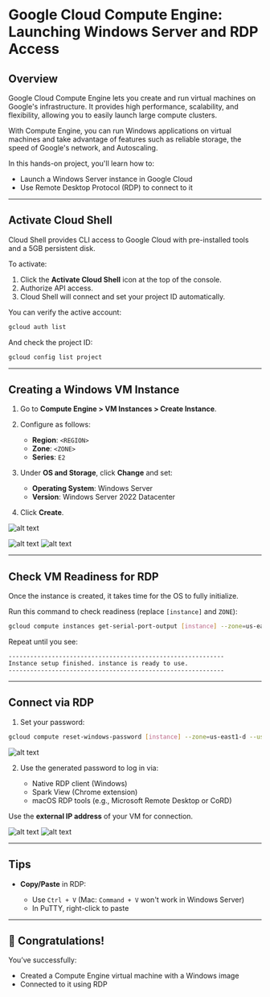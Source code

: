 # Google Cloud Compute Engine: Launching Windows Server and RDP Access

## Overview

Google Cloud Compute Engine lets you create and run virtual machines on Google's infrastructure. It provides high performance, scalability, and flexibility, allowing you to easily launch large compute clusters.

With Compute Engine, you can run Windows applications on virtual machines and take advantage of features such as reliable storage, the speed of Google's network, and Autoscaling.

In this hands-on project, you'll learn how to:
- Launch a Windows Server instance in Google Cloud
- Use Remote Desktop Protocol (RDP) to connect to it

---

## Activate Cloud Shell

Cloud Shell provides CLI access to Google Cloud with pre-installed tools and a 5GB persistent disk.

To activate:
1. Click the **Activate Cloud Shell** icon at the top of the console.
2. Authorize API access.
3. Cloud Shell will connect and set your project ID automatically.

You can verify the active account:
```bash
gcloud auth list
````

And check the project ID:

```bash
gcloud config list project
```

---

## Creating a Windows VM Instance

1. Go to **Compute Engine > VM Instances > Create Instance**.

2. Configure as follows:

   * **Region**: `<REGION>`
   * **Zone**: `<ZONE>`
   * **Series**: `E2`

3. Under **OS and Storage**, click **Change** and set:

   * **Operating System**: Windows Server
   * **Version**: Windows Server 2022 Datacenter

4. Click **Create**.

![alt text](VMSERVER.png)

![alt text](VMSERVER1.png)
![alt text](VMSERVER2.png)

---

## Check VM Readiness for RDP

Once the instance is created, it takes time for the OS to fully initialize.

Run this command to check readiness (replace `[instance]` and `ZONE`):

```bash
gcloud compute instances get-serial-port-output [instance] --zone=us-east1-d
```

Repeat until you see:

```
------------------------------------------------------------
Instance setup finished. instance is ready to use.
------------------------------------------------------------
```

---

## Connect via RDP

1. Set your password:

```bash
gcloud compute reset-windows-password [instance] --zone=us-east1-d --user=admin
```
![alt text](SETPASS.png)

2. Use the generated password to log in via:

   * Native RDP client (Windows)
   * Spark View (Chrome extension)
   * macOS RDP tools (e.g., Microsoft Remote Desktop or CoRD)

Use the **external IP address** of your VM for connection.

![alt text](RDP.png)
![alt text](RDP1.png)

---

## Tips

* **Copy/Paste** in RDP:

  * Use `Ctrl + V` (Mac: `Command + V` won't work in Windows Server)
  * In PuTTY, right-click to paste

---

## 🎉 Congratulations!

You’ve successfully:

* Created a Compute Engine virtual machine with a Windows image
* Connected to it using RDP
